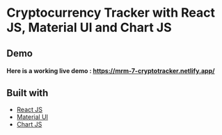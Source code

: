 # Cryptocurrency Tracker with React JS, Material UI and Chart JS


## Demo
#### Here is a working live demo :  https://mrm-7-cryptotracker.netlify.app/

## Built with 

- [React JS](https://reactjs.org/)
- [Material UI](https://v4.mui.com/)
- [Chart JS](https://reactchartjs.github.io/react-chartjs-2/#/)
